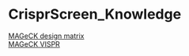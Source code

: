 # CrisprScreen_Knowledge
[MAGeCK design matrix](https://sourceforge.net/p/mageck/wiki/advanced_tutorial/#tutorial-4-make-full-use-of-mageck-mle-for-more-complicated-experimental-design-eg-paired-samples-time-series)  
[MAGeCK VISPR](https://www.youtube.com/watch?v=3maSxhy1JL0)
